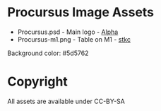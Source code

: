 # Procursus Image Assets

- Procursus.psd - Main logo - [Alpha](https://twitter.com/kutarin_)
- Procursus-m1.png - Table on M1 - [stkc](https://stkc.win/)

Background color: #5d5762

# Copyright

All assets are available under CC-BY-SA
